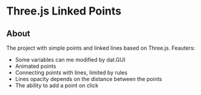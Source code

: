 # Three.js Linked Points

## About
The project with simple points and linked lines based on Three.js.
Feauters:
* Some variables can me modified by dat.GUI
* Animated points
* Connecting points with lines, limited by rules
* Lines opacity depends on the distance between the points
* The ability to add a point on click